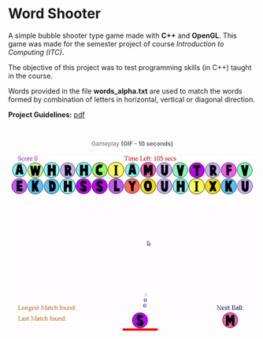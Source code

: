 # Word Shooter

A simple bubble shooter type game made with **C++** and **OpenGL**. This game was made for the semester project of course _Introduction to Computing (ITC)_.

The objective of this project was to test programming skills (in C++) taught in the course.

Words provided in the file **words_alpha.txt** are used to match the words formed by combination of letters in horizontal, vertical or diagonal direction.

**Project Guidelines:** [pdf](assets/instructions.pdf)

<br />

<p align="center" style="font-size:12px;color:dimgray;">Gameplay <strong>(GIF - 10 seconds)</strong>
</p>
<p align="center">
    <img src="assets/gameplay.gif" alt="Word Shooter Gameplay"/>
</p>
